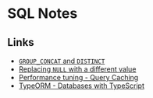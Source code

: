 # SQL Notes

## Links

  - [`GROUP_CONCAT` and `DISTINCT`](https://stackoverflow.com/questions/3083499/mysql-distinct-on-a-group-concat)
  - [Replacing `NULL` with a different value](https://database.guide/4-ways-to-replace-null-with-a-different-value-in-mysql/)
  - [Performance tuning - Query Caching](https://logicalread.com/2015/09/28/mysql-with-query-caching-mc13/#.Xh9i-nWYXmF)
  - [TypeORM - Databases with TypeScript](https://www.infoq.com/articles/typescript-mysql/)
